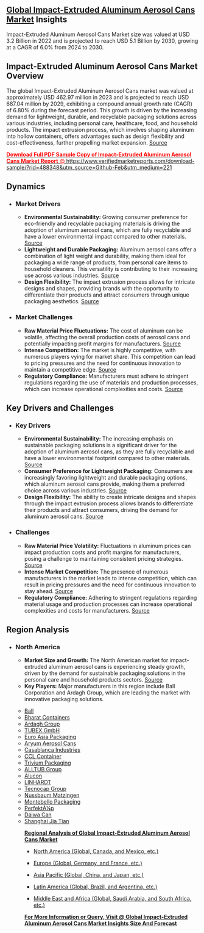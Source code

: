 <h2><a href="https://www.verifiedmarketreports.com/download-sample/?rid=488348&amp;utm_source=Github&amp;utm_medium=221" target="_blank">Global Impact-Extruded Aluminum Aerosol Cans Market</a> Insights</h2><p>Impact-Extruded Aluminum Aerosol Cans Market size was valued at USD 3.2 Billion in 2022 and is projected to reach USD 5.1 Billion by 2030, growing at a CAGR of 6.0% from 2024 to 2030.</p><p> <h2>Impact-Extruded Aluminum Aerosol Cans Market Overview</h2> <p>The global Impact-Extruded Aluminum Aerosol Cans market was valued at approximately USD 462.97 million in 2023 and is projected to reach USD 687.04 million by 2029, exhibiting a compound annual growth rate (CAGR) of 6.80% during the forecast period. This growth is driven by the increasing demand for lightweight, durable, and recyclable packaging solutions across various industries, including personal care, healthcare, food, and household products. The impact extrusion process, which involves shaping aluminum into hollow containers, offers advantages such as design flexibility and cost-effectiveness, further propelling market expansion. <a href="https://www.marketresearch.com/Bosson-Research-v4252/Global-Impact-Extruded-Aluminum-Aerosol-36732383/">Source</a></p> <p><a href="https://www.marketresearch.com/Bosson-Research-v4252/Global-Impact-Extruded-Aluminum-Aerosol-36732383/"><p><span class=""><span style="color: #ff0000;"><strong>Download Full PDF Sample Copy of Impact-Extruded Aluminum Aerosol Cans Market Report</strong> @ </span><a href="https://www.verifiedmarketreports.com/download-sample/?rid=488348&amp;utm_source=Github-Feb&amp;utm_medium=221" target="_blank">https://www.verifiedmarketreports.com/download-sample/?rid=488348&amp;utm_source=Github-Feb&amp;utm_medium=221</a></span></p></a></p> <h2>Dynamics</h2> <ul> <li><h3>Market Drivers</h3> <ul> <li><strong>Environmental Sustainability:</strong> Growing consumer preference for eco-friendly and recyclable packaging materials is driving the adoption of aluminum aerosol cans, which are fully recyclable and have a lower environmental impact compared to other materials. <a href="https://www.marketresearch.com/Bosson-Research-v4252/Global-Impact-Extruded-Aluminum-Aerosol-36732383/">Source</a></li> <li><strong>Lightweight and Durable Packaging:</strong> Aluminum aerosol cans offer a combination of light weight and durability, making them ideal for packaging a wide range of products, from personal care items to household cleaners. This versatility is contributing to their increasing use across various industries. <a href="https://www.marketresearch.com/Bosson-Research-v4252/Global-Impact-Extruded-Aluminum-Aerosol-36732383/">Source</a></li> <li><strong>Design Flexibility:</strong> The impact extrusion process allows for intricate designs and shapes, providing brands with the opportunity to differentiate their products and attract consumers through unique packaging aesthetics. <a href="https://www.marketresearch.com/Bosson-Research-v4252/Global-Impact-Extruded-Aluminum-Aerosol-36732383/">Source</a></li> </ul> </li> <li><h3>Market Challenges</h3> <ul> <li><strong>Raw Material Price Fluctuations:</strong> The cost of aluminum can be volatile, affecting the overall production costs of aerosol cans and potentially impacting profit margins for manufacturers. <a href="https://www.marketresearch.com/Bosson-Research-v4252/Global-Impact-Extruded-Aluminum-Aerosol-36732383/">Source</a></li> <li><strong>Intense Competition:</strong> The market is highly competitive, with numerous players vying for market share. This competition can lead to pricing pressures and the need for continuous innovation to maintain a competitive edge. <a href="https://www.marketresearch.com/Bosson-Research-v4252/Global-Impact-Extruded-Aluminum-Aerosol-36732383/">Source</a></li> <li><strong>Regulatory Compliance:</strong> Manufacturers must adhere to stringent regulations regarding the use of materials and production processes, which can increase operational complexities and costs. <a href="https://www.marketresearch.com/Bosson-Research-v4252/Global-Impact-Extruded-Aluminum-Aerosol-36732383/">Source</a></li> </ul> </li> </ul> <h2>Key Drivers and Challenges</h2> <ul> <li><h3>Key Drivers</h3> <ul> <li><strong>Environmental Sustainability:</strong> The increasing emphasis on sustainable packaging solutions is a significant driver for the adoption of aluminum aerosol cans, as they are fully recyclable and have a lower environmental footprint compared to other materials. <a href="https://www.marketresearch.com/Bosson-Research-v4252/Global-Impact-Extruded-Aluminum-Aerosol-36732383/">Source</a></li> <li><strong>Consumer Preference for Lightweight Packaging:</strong> Consumers are increasingly favoring lightweight and durable packaging options, which aluminum aerosol cans provide, making them a preferred choice across various industries. <a href="https://www.marketresearch.com/Bosson-Research-v4252/Global-Impact-Extruded-Aluminum-Aerosol-36732383/">Source</a></li> <li><strong>Design Flexibility:</strong> The ability to create intricate designs and shapes through the impact extrusion process allows brands to differentiate their products and attract consumers, driving the demand for aluminum aerosol cans. <a href="https://www.marketresearch.com/Bosson-Research-v4252/Global-Impact-Extruded-Aluminum-Aerosol-36732383/">Source</a></li> </ul> </li> <li><h3>Challenges</h3> <ul> <li><strong>Raw Material Price Volatility:</strong> Fluctuations in aluminum prices can impact production costs and profit margins for manufacturers, posing a challenge to maintaining consistent pricing strategies. <a href="https://www.marketresearch.com/Bosson-Research-v4252/Global-Impact-Extruded-Aluminum-Aerosol-36732383/">Source</a></li> <li><strong>Intense Market Competition:</strong> The presence of numerous manufacturers in the market leads to intense competition, which can result in pricing pressures and the need for continuous innovation to stay ahead. <a href="https://www.marketresearch.com/Bosson-Research-v4252/Global-Impact-Extruded-Aluminum-Aerosol-36732383/">Source</a></li> <li><strong>Regulatory Compliance:</strong> Adhering to stringent regulations regarding material usage and production processes can increase operational complexities and costs for manufacturers. <a href="https://www.marketresearch.com/Bosson-Research-v4252/Global-Impact-Extruded-Aluminum-Aerosol-36732383/">Source</a></li> </ul> </li> </ul> <h2>Region Analysis</h2> <ul> <li><h3>North America</h3> <ul> <li><strong>Market Size and Growth:</strong> The North American market for impact-extruded aluminum aerosol cans is experiencing steady growth, driven by the demand for sustainable packaging solutions in the personal care and household products sectors. <a href="https://www.marketresearch.com/Bosson-Research-v4252/Global-Impact-Extruded-Aluminum-Aerosol-36732383/">Source</a></li> <li><strong>Key Players:</strong> Major manufacturers in this region include Ball Corporation and Ardagh Group, which are leading the market with innovative packaging solutions. <a href="https://www.marketresearch.com</p><p><strong>Top Global Impact-Extruded Aluminum Aerosol Cans Market Companies</strong></p><div data-test-id=""><p><li>Ball</li><li> Bharat Containers</li><li> Ardagh Group</li><li> TUBEX GmbH</li><li> Euro Asia Packaging</li><li> Aryum Aerosol Cans</li><li> Casablanca Industries</li><li> CCL Container</li><li> Trivium Packaging</li><li> ALLTUB Group</li><li> Alucon</li><li> LINHARDT</li><li> Tecnocap Group</li><li> Nussbaum Matzingen</li><li> Montebello Packaging</li><li> PerfektÃ¼p</li><li> Daiwa Can</li><li> Shanghai Jia Tian</li></p><div><strong>Regional Analysis of&nbsp;Global Impact-Extruded Aluminum Aerosol Cans Market</strong></div><ul><li dir="ltr"><p dir="ltr">North America&nbsp;(Global, Canada, and Mexico, etc.)</p></li><li dir="ltr"><p dir="ltr">Europe (Global, Germany, and France, etc.)</p></li><li dir="ltr"><p dir="ltr">Asia Pacific&nbsp;(Global, China, and Japan, etc.)</p></li><li dir="ltr"><p dir="ltr">Latin America&nbsp;(Global, Brazil, and Argentina, etc.)</p></li><li dir="ltr">Middle East and Africa&nbsp;(Global, Saudi Arabia, and South Africa, etc.)</li></ul><p><strong>For More Information or Query, Visit @&nbsp;</strong><strong><a href="https://www.verifiedmarketreports.com/product/impact-extruded-aluminum-aerosol-cans-market/?utm_source=Github&amp;utm_medium=221" target="_blank">Global Impact-Extruded Aluminum Aerosol Cans Market Insights Size And Forecast</a></strong></p></div>
